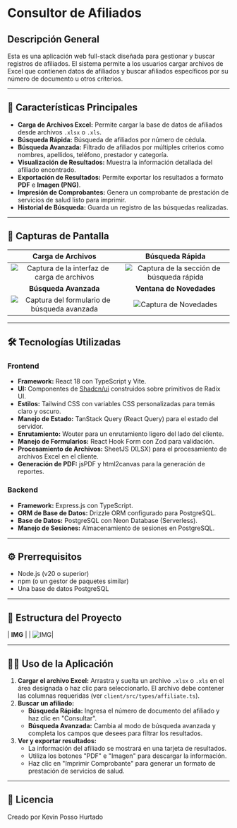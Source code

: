 # Consultor de Afiliados
## Descripción General

Esta es una aplicación web full-stack diseñada para gestionar y buscar registros de afiliados. El sistema permite a los usuarios cargar archivos de Excel que contienen datos de afiliados y buscar afiliados específicos por su número de documento u otros criterios.

---

## 🚀 Características Principales

-   **Carga de Archivos Excel:** Permite cargar la base de datos de afiliados desde archivos `.xlsx` o `.xls`.
-   **Búsqueda Rápida:** Búsqueda de afiliados por número de cédula.
-   **Búsqueda Avanzada:** Filtrado de afiliados por múltiples criterios como nombres, apellidos, teléfono, prestador y categoría.
-   **Visualización de Resultados:** Muestra la información detallada del afiliado encontrado.
-   **Exportación de Resultados:** Permite exportar los resultados a formato **PDF** e **Imagen (PNG)**.
-   **Impresión de Comprobantes:** Genera un comprobante de prestación de servicios de salud listo para imprimir.
-   **Historial de Búsqueda:** Guarda un registro de las búsquedas realizadas.

---

## 📸 Capturas de Pantalla

| Carga de Archivos | Búsqueda Rápida |
| :---: | :---: |
| ![Captura de la interfaz de carga de archivos](https://i.imgur.com/cG2vKQw.png) | ![Captura de la sección de búsqueda rápida](https://i.imgur.com/9Uy7MeP.png) |
| **Búsqueda Avanzada** | **Ventana de Novedades** |
| ![Captura del formulario de búsqueda avanzada](https://i.imgur.com/XVaRHwf.png) | ![Captura de Novedades](https://i.imgur.com/6DbVd4e.png) |


---

## 🛠️ Tecnologías Utilizadas

### Frontend

-   **Framework:** React 18 con TypeScript y Vite.
-   **UI:** Componentes de [Shadcn/ui](https://ui.shadcn.com/) construidos sobre primitivos de Radix UI.
-   **Estilos:** Tailwind CSS con variables CSS personalizadas para temás claro y oscuro.
-   **Manejo de Estado:** TanStack Query (React Query) para el estado del servidor.
-   **Enrutamiento:** Wouter para un enrutamiento ligero del lado del cliente.
-   **Manejo de Formularios:** React Hook Form con Zod para validación.
-   **Procesamiento de Archivos:** SheetJS (XLSX) para el procesamiento de archivos Excel en el cliente.
-   **Generación de PDF:** jsPDF y html2canvas para la generación de reportes.

### Backend

-   **Framework:** Express.js con TypeScript.
-   **ORM de Base de Datos:** Drizzle ORM configurado para PostgreSQL.
-   **Base de Datos:** PostgreSQL con Neon Database (Serverless).
-   **Manejo de Sesiones:** Almacenamiento de sesiones en PostgreSQL.

---

## ⚙️ Prerrequisitos

-   Node.js (v20 o superior)
-   npm (o un gestor de paquetes similar)
-   Una base de datos PostgreSQL

---

## 📂 Estructura del Proyecto

| **IMG** |
| ![IMG](https://i.imgur.com/4936iZ3.png)|

---
## 🧑‍💻 Uso de la Aplicación

1.  **Cargar el archivo Excel:** Arrastra y suelta un archivo `.xlsx` o `.xls` en el área designada o haz clic para seleccionarlo. El archivo debe contener las columnas requeridas (ver `client/src/types/affiliate.ts`).
2.  **Buscar un afiliado:**
    -   **Búsqueda Rápida:** Ingresa el número de documento del afiliado y haz clic en "Consultar".
    -   **Búsqueda Avanzada:** Cambia al modo de búsqueda avanzada y completa los campos que desees para filtrar los resultados.
3.  **Ver y exportar resultados:**
    -   La información del afiliado se mostrará en una tarjeta de resultados.
    -   Utiliza los botones "PDF" e "Imagen" para descargar la información.
    -   Haz clic en "Imprimir Comprobante" para generar un formato de prestación de servicios de salud.

---

## 📄 Licencia

Creado por Kevin Posso Hurtado
